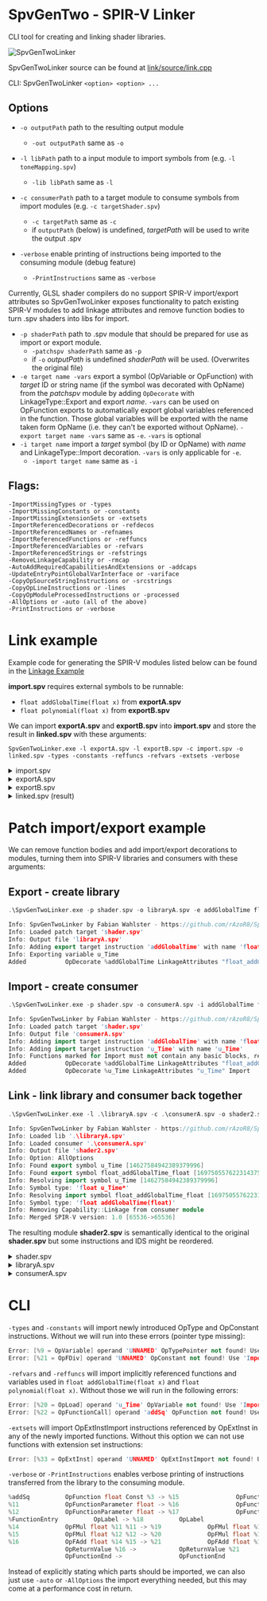 # SpvGenTwo - SPIR-V Linker
CLI tool for creating and linking shader libraries.

![SpvGenTwoLinker](/misc/linker.PNG)

SpvGenTwoLinker source can be found at [link/source/link.cpp](link/source/link.cpp)

CLI: SpvGenTwoLinker ```<option> <option> ...```

## Options

* `-o outputPath` path to the resulting output module
    * `-out outputPath` same as `-o`
* `-l libPath` path to a input module to import symbols from (e.g. `-l toneMapping.spv`)
    * `-lib libPath` same as `-l`
* `-c consumerPath` path to a target module to consume symbols from import modules (e.g. `-c targetShader.spv`)
    * `-c targetPath` same as `-c`
    * if `outputPath` (below) is undefined, _targetPath_ will be used to write the output .spv

* `-verbose` enable printing of instructions being imported to the consuming module (debug feature)
    * `-PrintInstructions` same as `-verbose`

Currently, GLSL shader compilers do no support SPIR-V import/export attributes so SpvGenTwoLinker exposes functionality to patch existing SPIR-V modules to add linkage attributes and remove function bodies to turn .spv shaders into libs for import.

* `-p shaderPath` path to .spv module that should be prepared for use as import or export module.
    * `-patchspv shaderPath` same as `-p`
    * if `-o` _outputPath_ is undefined _shaderPath_ will be used. (Overwrites the original file)
* `-e target name -vars` export a symbol (OpVariable or OpFunction) with _target_ ID or string name (if the symbol was decorated with OpName) from the _patchspv_ module by adding `OpDecorate` with LinkageType::Export and export _name_. `-vars` can be used on OpFunction exports to automatically export global variables referenced in the function. Those global variables will be exported with the name taken form OpName (i.e. they can't be exported without OpName).
    `-export target name -vars` same as `-e`. `-vars` is optional
* `-i target name` import a _target_ symbol (by ID or OpName) with _name_ and LinkageType::Import decoration. `-vars` is only applicable for `-e`.
    * `-import target name` same as `-i`

## Flags:
    -ImportMissingTypes or -types
    -ImportMissingConstants or -constants
    -ImportMissingExtensionSets or -extsets
    -ImportReferencedDecorations or -refdecos
    -ImportReferencedNames or -refnames
    -ImportReferencedFunctions or -reffuncs
    -ImportReferencedVariables or -refvars
    -ImportReferencedStrings or -refstrings
    -RemoveLinkageCapability or -rmcap
    -AutoAddRequiredCapabilitiesAndExtensions or -addcaps
    -UpdateEntryPointGlobalVarInterface or -variface
    -CopyOpSourceStringInstructions or -srcstrings
    -CopyOpLineInstructions or -lines
    -CopyOpModuleProcessedInstructions or -processed
    -AllOptions or -auto (all of the above)
    -PrintInstructions or -verbose

# Link example
Example code for generating the SPIR-V modules listed below can be found in the [Linkage Example](test/source/Linkage.cpp)

__import.spv__ requires external symbols to be runnable:
* `float addGlobalTime(float x)` from __exportA.spv__
* `float polynomial(float x)` from __exportB.spv__

We can import __exportA.spv__ and __exportB.spv__ into __import.spv__ and store the result in __linked.spv__ with these arguments:
```
SpvGenTwoLinker.exe -l exportA.spv -l exportB.spv -c import.spv -o linked.spv -types -constants -reffuncs -refvars -extsets -verbose
```

<details>
  <summary>import.spv</summary>

```cpp
; SPIR-V
; Version: 1.0
; Generator: SpvGenTwo SPIR-V IR Tools(30); 0
; Bound: 14
; Schema: 0
               OpCapability Linkage
               OpCapability Shader
               OpMemoryModel Logical Simple
               OpEntryPoint Fragment %main "main"
               OpExecutionMode %main OriginUpperLeft
               OpName %addGlobalTime "addGlobalTime"
               OpName %polynomial "polynomial"
               OpName %main "main"
               OpName %FunctionEntry "FunctionEntry"
               OpDecorate %addGlobalTime LinkageAttributes "@addGlobalTime" Import
               OpDecorate %polynomial LinkageAttributes "@polynomial" Import
      %float = OpTypeFloat 32
          %2 = OpTypeFunction %float %float
       %void = OpTypeVoid
          %4 = OpTypeFunction %void
   %float_16 = OpConstant %float 16
%addGlobalTime = OpFunction %float Const %2
          %7 = OpFunctionParameter %float
               OpFunctionEnd
 %polynomial = OpFunction %float Const %2
          %9 = OpFunctionParameter %float
               OpFunctionEnd
       %main = OpFunction %void None %4
%FunctionEntry = OpLabel
         %12 = OpFunctionCall %float %addGlobalTime %float_16
         %13 = OpFunctionCall %float %polynomial %12
               OpReturn
               OpFunctionEnd
```
</details>

<details>
  <summary>exportA.spv</summary>

```cpp
; SPIR-V
; Version: 1.0
; Generator: SpvGenTwo SPIR-V IR Tools(30); 0
; Bound: 26
; Schema: 0
               OpCapability Linkage
               OpCapability Shader
               OpMemoryModel Logical Simple
               OpEntryPoint Fragment %main "main"
               OpExecutionMode %main OriginUpperLeft
               OpName %u_Time "u_Time"
               OpName %addSq "addSq"
               OpName %FunctionEntry "FunctionEntry"
               OpName %addGlobalTime "addGlobalTime"
               OpName %FunctionEntry_0 "FunctionEntry"
               OpName %main "main"
               OpName %FunctionEntry_1 "FunctionEntry"
               OpDecorate %addGlobalTime LinkageAttributes "@addGlobalTime" Export
      %float = OpTypeFloat 32
%_ptr_Uniform_float = OpTypePointer Uniform %float
          %3 = OpTypeFunction %float %float %float
          %4 = OpTypeFunction %float %float
 %float_1000 = OpConstant %float 1000
       %void = OpTypeVoid
          %7 = OpTypeFunction %void
   %float_16 = OpConstant %float 16
     %u_Time = OpVariable %_ptr_Uniform_float Uniform
      %addSq = OpFunction %float Const %3
         %11 = OpFunctionParameter %float
         %12 = OpFunctionParameter %float
%FunctionEntry = OpLabel
         %14 = OpFMul %float %11 %11
         %15 = OpFMul %float %12 %12
         %16 = OpFAdd %float %14 %15
               OpReturnValue %16
               OpFunctionEnd
%addGlobalTime = OpFunction %float Const %4
         %18 = OpFunctionParameter %float
%FunctionEntry_0 = OpLabel
         %20 = OpLoad %float %u_Time None
         %21 = OpFDiv %float %20 %float_1000
         %22 = OpFunctionCall %float %addSq %18 %21
               OpReturnValue %22
               OpFunctionEnd
       %main = OpFunction %void None %7
%FunctionEntry_1 = OpLabel
         %25 = OpFunctionCall %float %addGlobalTime %float_16
               OpReturn
               OpFunctionEnd
```
</details>

<details>
  <summary>exportB.spv</summary>

```cpp
; SPIR-V
; Version: 1.0
; Generator: SpvGenTwo SPIR-V IR Tools(30); 0
; Bound: 26
; Schema: 0
               OpCapability Linkage
               OpCapability Shader
               OpMemoryModel Logical Simple
               OpEntryPoint Fragment %main "main"
               OpExecutionMode %main OriginUpperLeft
               OpName %u_Time "u_Time"
               OpName %addSq "addSq"
               OpName %FunctionEntry "FunctionEntry"
               OpName %addGlobalTime "addGlobalTime"
               OpName %FunctionEntry_0 "FunctionEntry"
               OpName %main "main"
               OpName %FunctionEntry_1 "FunctionEntry"
               OpDecorate %addGlobalTime LinkageAttributes "@addGlobalTime" Export
      %float = OpTypeFloat 32
%_ptr_Uniform_float = OpTypePointer Uniform %float
          %3 = OpTypeFunction %float %float %float
          %4 = OpTypeFunction %float %float
 %float_1000 = OpConstant %float 1000
       %void = OpTypeVoid
          %7 = OpTypeFunction %void
   %float_16 = OpConstant %float 16
     %u_Time = OpVariable %_ptr_Uniform_float Uniform
      %addSq = OpFunction %float Const %3
         %11 = OpFunctionParameter %float
         %12 = OpFunctionParameter %float
%FunctionEntry = OpLabel
         %14 = OpFMul %float %11 %11
         %15 = OpFMul %float %12 %12
         %16 = OpFAdd %float %14 %15
               OpReturnValue %16
               OpFunctionEnd
%addGlobalTime = OpFunction %float Const %4
         %18 = OpFunctionParameter %float
%FunctionEntry_0 = OpLabel
         %20 = OpLoad %float %u_Time None
         %21 = OpFDiv %float %20 %float_1000
         %22 = OpFunctionCall %float %addSq %18 %21
               OpReturnValue %22
               OpFunctionEnd
       %main = OpFunction %void None %7
%FunctionEntry_1 = OpLabel
         %25 = OpFunctionCall %float %addGlobalTime %float_16
               OpReturn
               OpFunctionEnd
```
</details>

<details>
  <summary>linked.spv (result)</summary>

```cpp
; SPIR-V
; Version: 1.0
; Generator: SpvGenTwo SPIR-V IR Tools(30); 0
; Bound: 64
; Schema: 0
               OpCapability Shader
          %1 = OpExtInstImport "GLSL.std.450"
               OpMemoryModel Logical Simple
               OpEntryPoint Fragment %main "main"
               OpExecutionMode %main OriginUpperLeft
               OpName %addGlobalTime "addGlobalTime"
               OpName %polynomial "polynomial"
               OpName %main "main"
               OpName %FunctionEntry "FunctionEntry"
               OpName %u_Time "u_Time"
               OpName %addSq "addSq"
               OpName %FunctionEntry_0 "FunctionEntry"
               OpName %FunctionEntry_1 "FunctionEntry"
               OpName %u_Coefficients "u_Coefficients"
               OpName %FunctionEntry_2 "FunctionEntry"
               OpName %x "x"
               OpName %i "i"
               OpName %s "s"
               OpName %LoopEntry "LoopEntry"
               OpName %LoopCondition "LoopCondition"
               OpName %LoopBody "LoopBody"
               OpName %LoopContinue "LoopContinue"
               OpName %LoopMerge "LoopMerge"
      %float = OpTypeFloat 32
          %3 = OpTypeFunction %float %float
       %void = OpTypeVoid
          %5 = OpTypeFunction %void
   %float_16 = OpConstant %float 16
          %7 = OpTypeFunction %float %float %float
%_ptr_Uniform_float = OpTypePointer Uniform %float
 %float_1000 = OpConstant %float 1000
%_ptr_Function_float = OpTypePointer Function %float
    %float_0 = OpConstant %float 0
       %uint = OpTypeInt 32 0
%_ptr_Function_uint = OpTypePointer Function %uint
     %uint_0 = OpConstant %uint 0
       %bool = OpTypeBool
         %16 = OpSpecConstant %uint 8
     %uint_8 = OpConstant %uint 8
%_arr_float_uint_8 = OpTypeArray %float %uint_8
%_ptr_Uniform__arr_float_uint_8 = OpTypePointer Uniform %_arr_float_uint_8
        %int = OpTypeInt 32 1
      %int_1 = OpConstant %int 1
     %u_Time = OpVariable %_ptr_Uniform_float Uniform
%u_Coefficients = OpVariable %_ptr_Uniform__arr_float_uint_8 Uniform
%addGlobalTime = OpFunction %float Const %3
         %25 = OpFunctionParameter %float
%FunctionEntry_1 = OpLabel
         %27 = OpLoad %float %u_Time None
         %28 = OpFDiv %float %27 %float_1000
         %29 = OpFunctionCall %float %addSq %25 %28
               OpReturnValue %29
               OpFunctionEnd
 %polynomial = OpFunction %float Const %3
          %x = OpFunctionParameter %float
%FunctionEntry_2 = OpLabel
          %s = OpVariable %_ptr_Function_float Function %float_0
          %i = OpVariable %_ptr_Function_uint Function %uint_0
               OpBranch %LoopEntry
  %LoopEntry = OpLabel
               OpLoopMerge %LoopMerge %LoopContinue None
               OpBranch %LoopCondition
%LoopCondition = OpLabel
         %37 = OpLoad %uint %i None
         %38 = OpULessThan %bool %37 %16
               OpBranchConditional %38 %LoopBody %LoopMerge
   %LoopBody = OpLabel
         %40 = OpLoad %uint %i None
         %41 = OpConvertUToF %float %40
         %42 = OpExtInst %float %1 Pow %x %41
         %43 = OpAccessChain %_ptr_Uniform_float %u_Coefficients %40
         %44 = OpLoad %float %43 None
         %45 = OpFMul %float %44 %42
         %46 = OpLoad %float %s None
         %47 = OpFAdd %float %46 %45
               OpStore %s %47 None
               OpBranch %LoopContinue
%LoopContinue = OpLabel
         %49 = OpLoad %uint %i None
         %50 = OpIAdd %uint %49 %int_1
               OpStore %i %50 None
               OpBranch %LoopEntry
  %LoopMerge = OpLabel
         %52 = OpLoad %float %s None
               OpReturnValue %52
               OpFunctionEnd
      %addSq = OpFunction %float Const %7
         %54 = OpFunctionParameter %float
         %55 = OpFunctionParameter %float
%FunctionEntry_0 = OpLabel
         %57 = OpFMul %float %54 %54
         %58 = OpFMul %float %55 %55
         %59 = OpFAdd %float %57 %58
               OpReturnValue %59
               OpFunctionEnd
       %main = OpFunction %void None %5
%FunctionEntry = OpLabel
         %62 = OpFunctionCall %float %addGlobalTime %float_16
         %63 = OpFunctionCall %float %polynomial %62
               OpReturn
               OpFunctionEnd
```
</details>

# Patch import/export example

We can remove function bodies and add import/export decorations to modules, turning them into SPIR-V libraries and consumers with these arguments:

## Export - create library

```cpp
.\SpvGenTwoLinker.exe -p shader.spv -o libraryA.spv -e addGlobalTime float_addGlobalTime_float -vars

Info: SpvGenTwoLinker by Fabian Wahlster - https://github.com/rAzoR8/SpvGenTwo
Info: Loaded patch target 'shader.spv'
Info: Output file 'libraryA.spv'
Info: Adding export target instruction 'addGlobalTime' with name 'float_addGlobalTime_float'
Info: Exporting variable u_Time
Added           OpDecorate %addGlobalTime LinkageAttributes "float_addGlobalTime_float" Export
```

## Import - create consumer

```cpp
.\SpvGenTwoLinker.exe -p shader.spv -o consumerA.spv -i addGlobalTime float_addGlobalTime_float -i u_Time u_Time

Info: SpvGenTwoLinker by Fabian Wahlster - https://github.com/rAzoR8/SpvGenTwo
Info: Loaded patch target 'shader.spv'
Info: Output file 'consumerA.spv'
Info: Adding import target instruction 'addGlobalTime' with name 'float_addGlobalTime_float'
Info: Adding import target instruction 'u_Time' with name 'u_Time'
Info: Functions marked for Import must not contain any basic blocks, removing 1 blocks
Added           OpDecorate %addGlobalTime LinkageAttributes "float_addGlobalTime_float" Import
Added           OpDecorate %u_Time LinkageAttributes "u_Time" Import
```

## Link - link library and consumer back together

```cpp
.\SpvGenTwoLinker.exe -l .\libraryA.spv -c .\consumerA.spv -o shader2.spv -auto

Info: SpvGenTwoLinker by Fabian Wahlster - https://github.com/rAzoR8/SpvGenTwo
Info: Loaded lib '.\libraryA.spv'
Info: Loaded consumer '.\consumerA.spv'
Info: Output file 'shader2.spv'
Info: Option: AllOptions
Info: Found export symbol u_Time [14627584942389379996]
Info: Found export symbol float_addGlobalTime_float [16975055762231437530]
Info: Resolving import symbol u_Time [14627584942389379996]
Info: Symbol type: 'float u_Time*'
Info: Resolving import symbol float_addGlobalTime_float [16975055762231437530]
Info: Symbol type: 'float addGlobalTime(float)'
Info: Removing Capability::Linkage from consumer module
Info: Merged SPIR-V version: 1.0 [65536->65536]
```

The resulting module __shader2.spv__ is semantically identical to the original __shader.spv__ but some instructions and IDS might be reordered.

<details>
  <summary>shader.spv</summary>
Generated by some shader compiler that does not support import/export declarations:

```cpp
; SPIR-V
; Version: 1.0
; Generator: SpvGenTwo SPIR-V IR Tools(30); 0
; Bound: 18
; Schema: 0
               OpCapability Shader
               OpMemoryModel Logical Simple
               OpEntryPoint Fragment %main "main"
               OpExecutionMode %main OriginUpperLeft
               OpName %u_Time "u_Time"
               OpName %addGlobalTime "addGlobalTime"
               OpName %FunctionEntry "FunctionEntry"
               OpName %main "main"
               OpName %FunctionEntry_0 "FunctionEntry"
      %float = OpTypeFloat 32
%_ptr_Uniform_float = OpTypePointer Uniform %float
          %3 = OpTypeFunction %float %float
 %float_1000 = OpConstant %float 1000
       %void = OpTypeVoid
          %6 = OpTypeFunction %void
   %float_16 = OpConstant %float 16
     %u_Time = OpVariable %_ptr_Uniform_float Uniform
%addGlobalTime = OpFunction %float Const %3
         %10 = OpFunctionParameter %float
%FunctionEntry = OpLabel
         %12 = OpLoad %float %u_Time None
         %13 = OpFDiv %float %12 %float_1000
         %14 = OpFMul %float %13 %10
               OpReturnValue %14
               OpFunctionEnd
       %main = OpFunction %void None %6
%FunctionEntry_0 = OpLabel
         %17 = OpFunctionCall %float %addGlobalTime %float_16
               OpReturn
               OpFunctionEnd
```

</details>

<details>
  <summary>libraryA.spv</summary>

`-vars` option automatically exported `%u_Time = OpVariable %_ptr_Uniform_float Uniform` but could also be manually exported with `-e` and a name.

```cpp
; SPIR-V
; Version: 1.0
; Generator: SpvGenTwo SPIR-V IR Tools(30); 0
; Bound: 18
; Schema: 0
>>>>>>>>>>>>>> OpCapability Linkage
               OpCapability Shader
               OpMemoryModel Logical Simple
               OpEntryPoint Fragment %main "main"
               OpExecutionMode %main OriginUpperLeft
               OpName %u_Time "u_Time"
               OpName %addGlobalTime "addGlobalTime"
               OpName %FunctionEntry "FunctionEntry"
               OpName %main "main"
               OpName %FunctionEntry_0 "FunctionEntry"
>>>>>>>>>>>>>> OpDecorate %u_Time LinkageAttributes "u_Time" Export
>>>>>>>>>>>>>> OpDecorate %addGlobalTime LinkageAttributes "float_addGlobalTime_float" Export
      %float = OpTypeFloat 32
%_ptr_Uniform_float = OpTypePointer Uniform %float
          %3 = OpTypeFunction %float %float
 %float_1000 = OpConstant %float 1000
       %void = OpTypeVoid
          %6 = OpTypeFunction %void
   %float_16 = OpConstant %float 16
     %u_Time = OpVariable %_ptr_Uniform_float Uniform
%addGlobalTime = OpFunction %float Const %3
         %10 = OpFunctionParameter %float
%FunctionEntry = OpLabel
         %12 = OpLoad %float %u_Time None
         %13 = OpFDiv %float %12 %float_1000
         %14 = OpFMul %float %13 %10
               OpReturnValue %14
               OpFunctionEnd
       %main = OpFunction %void None %6
%FunctionEntry_0 = OpLabel
         %17 = OpFunctionCall %float %addGlobalTime %float_16
               OpReturn
               OpFunctionEnd
```

</details>

<details>
  <summary>consumerA.spv</summary>

Import declarations have been added and the function body of `%addGlobalTime = OpFunction %float Const %3` has been removed:

```cpp
; SPIR-V
; Version: 1.0
; Generator: SpvGenTwo SPIR-V IR Tools(30); 0
; Bound: 14
; Schema: 0
>>>>>>>>>>>>>> OpCapability Linkage
               OpCapability Shader
               OpMemoryModel Logical Simple
               OpEntryPoint Fragment %main "main"
               OpExecutionMode %main OriginUpperLeft
               OpName %u_Time "u_Time"
               OpName %addGlobalTime "addGlobalTime"
               OpName %main "main"
               OpName %FunctionEntry "FunctionEntry"
>>>>>>>>>>>>>> OpDecorate %addGlobalTime LinkageAttributes "float_addGlobalTime_float" Import
>>>>>>>>>>>>>> OpDecorate %u_Time LinkageAttributes "float_u_Time" Import
      %float = OpTypeFloat 32
%_ptr_Uniform_float = OpTypePointer Uniform %float
          %3 = OpTypeFunction %float %float
 %float_1000 = OpConstant %float 1000
       %void = OpTypeVoid
          %6 = OpTypeFunction %void
   %float_16 = OpConstant %float 16
     %u_Time = OpVariable %_ptr_Uniform_float Uniform
%addGlobalTime = OpFunction %float Const %3
         %10 = OpFunctionParameter %float
>>>>>>>>>>>>>> OpFunctionEnd
       %main = OpFunction %void None %6
%FunctionEntry = OpLabel
         %13 = OpFunctionCall %float %addGlobalTime %float_16
               OpReturn
               OpFunctionEnd
```

</details>

# CLI

`-types` and `-constants` will import newly introduced OpType and OpConstant instructions. Without we will run into these errors (pointer type missing):

```cpp
Error: [%9 = OpVariable] operand 'UNNAMED' OpTypePointer not found! Use 'ImportMissingTypes'.
Error: [%21 = OpFDiv] operand 'UNNAMED' OpConstant not found! Use 'ImportMissingConstants'.
```

`-refvars` and `-reffuncs` will import implicitly referenced functions and variables used in `float addGlobalTime(float x)` and `float polynomial(float x)`. Without those we will run in the following errors:

```cpp
Error: [%20 = OpLoad] operand 'u_Time' OpVariable not found! Use 'ImportReferencedVariables'.
Error: [%22 = OpFunctionCall] operand 'addSq' OpFunction not found! Use 'ImportReferencedFunctions'.
```

`-extsets` will import OpExtInstImport instructions referenced by OpExtInst in any of the newly imported functions. Without this option we can not use functions with extension set instructions:

```cpp
Error: [%33 = OpExtInst] operand 'UNNAMED' OpExtInstImport not found! Use 'ImportMissingExtensionSets'.
```

`-verbose` or `-PrintInstructions` enables verbose printing of instructions transferred from the library to the consuming module.

```cpp
%addSq          OpFunction float Const %3 -> %15                OpFunction float Const %14
%11             OpFunctionParameter float -> %16                OpFunctionParameter float
%12             OpFunctionParameter float -> %17                OpFunctionParameter float
%FunctionEntry          OpLabel -> %18          OpLabel
%14             OpFMul float %11 %11 -> %19             OpFMul float %16 %16
%15             OpFMul float %12 %12 -> %20             OpFMul float %17 %17
%16             OpFAdd float %14 %15 -> %21             OpFAdd float %19 %20
                OpReturnValue %16 ->            OpReturnValue %21
                OpFunctionEnd ->                OpFunctionEnd
```

Instead of explicitly stating which parts should be imported, we can also just use `-auto` or `-AllOptions` the import everything needed, but this may come at a performance cost in return.
